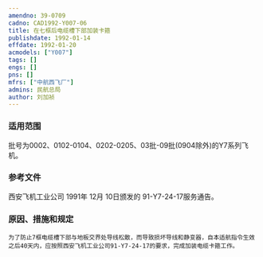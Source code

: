 ```yaml
---
amendno: 39-0709  
cadno: CAD1992-Y007-06  
title: 在七框后电缆槽下部加装卡箍  
publishdate: 1992-01-14  
effdate: 1992-01-20  
acmodels: ["Y007"]  
tags: []  
engs: []  
pns: []  
mfrs: ["中航西飞厂"]  
admins: 民航总局  
author: 刘加祯  
---
```

  
### 适用范围  
批号为0002、0102-0104、0202-0205、03批-09批(0904除外)的Y7系列飞机。  
  
<!--more-->  
### 参考文件
西安飞机工业公司 1991年 12月 10日颁发的 91-Y7-24-17服务通告。  
  
### 原因、措施和规定  
    为了防止7框电缆槽下部与地板交界处导线松散，而导致损坏导线和静变器，自本适航指令生效之后40天内，应按照西安飞机工业公司91-Y7-24-17的要求，完成加装电缆卡箍工作。  
